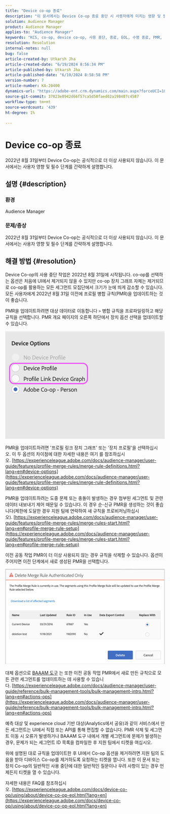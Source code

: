 ```yaml
---
title: "Device co-op 종료"
description: "이 문서에서는 Device Co-op 종료 중단 시 사용자에게 미치는 영향 및 필수 단계에 대해 간략히 설명합니다."
solution: Audience Manager
product: Audience Manager
applies-to: "Audience Manager"
keywords: "KCS, co-op, device co-op, 사용 중단, 종료, EOL, 수명 종료, PMR, 프로필 병합 규칙, 장치 결합, 장치 프로필"
resolution: Resolution
internal-notes: null
bug: false
article-created-by: Utkarsh Jha
article-created-date: "6/19/2024 8:56:34 PM"
article-published-by: Utkarsh Jha
article-published-date: "6/19/2024 8:58:58 PM"
version-number: 7
article-number: KA-20400
dynamics-url: "https://adobe-ent.crm.dynamics.com/main.aspx?forceUCI=1&pagetype=entityrecord&etn=knowledgearticle&id=61f96c68-7e2e-ef11-840a-00224809e160"
source-git-commit: 37823e8942d66f57ca5d50faed02a198407c4587
workflow-type: tm+mt
source-wordcount: '439'
ht-degree: 1%

---
```


# Device co-op 종료


2022년 8월 31일부터 Device Co-op는 공식적으로 더 이상 사용되지 않습니다. 이 문서에서는 사용자 영향 및 필수 단계를 간략하게 설명합니다.

## 설명 {#description}


### 환경

Audience Manager

### 문제/증상

2022년 8월 31일부터 Device Co-op는 공식적으로 더 이상 사용되지 않습니다. 이 문서에서는 사용자 영향 및 필수 단계를 간략하게 설명합니다.


## 해결 방법 {#resolution}


Device Co-op의 사용 중단 작업은 2022년 8월 31일에 시작됩니다. co-op를 선택하는 옵션은 처음에 UI에서 제거되지 않을 수 있지만 co-op 장치 그래프 자체는 제거되므로 co-op를 활용하는 모든 세그먼트 모집단에서 크기가 눈에 띄게 감소할 수 있습니다. 모든 사용자에게 2022년 8월 31일 이전에 프로필 병합 규칙(PMR)을 업데이트하는 것이 좋습니다.

PMR을 업데이트하려면 대상 데이터로 이동합니다 `>`  병합 규칙을 프로파일링하고 해당 규칙을 선택합니다. PMR 개요 페이지의 오른쪽 하단에서 장치 옵션 선택을 업데이트할 수 있습니다.

![](assets/29cf3d52-d61f-ed11-b83e-0022480868ff.png)

PMR을 업데이트하려면 &#39;프로필 링크 장치 그래프&#39; 또는 &#39;장치 프로필&#39;을 선택하십시오. 이 두 옵션의 차이점에 대한 자세한 내용은 여기 를 참조하십시오. [https://experienceleague.adobe.com/docs/audience-manager/user-guide/features/profile-merge-rules/merge-rule-definitions.html?lang=en#device-options](https://experienceleague.adobe.com/docs/audience-manager/user-guide/features/profile-merge-rules/merge-rule-definitions.html?lang=en#device-options)

PMR을 업데이트하려는 도중 문제 또는 충돌이 발생하는 경우 첨부된 세그먼트 및 관련 데이터 내보내기 제어 때문일 수 있습니다. 이 경우 순-신규 PMR을 생성하는 것이 좋습니다(제한에 도달한 경우 지원 팀에 연락하여 새 규칙을 프로비저닝하십시오). [https://experienceleague.adobe.com/docs/audience-manager/user-guide/features/profile-merge-rules/merge-rules-start.html?lang=en#profile-merge-rule-setup](https://experienceleague.adobe.com/docs/audience-manager/user-guide/features/profile-merge-rules/merge-rules-start.html?lang=en#profile-merge-rule-setup)

이전 공동 작업 PMR이 더 이상 사용되지 않는 경우 규칙을 삭제할 수 있습니다. 옵션이 주어지면 이전 단계에서 새로 생성된 PMR을 선택합니다.

![](assets/82d7968f-9950-ed11-bba2-0022480868ff.png)

대체 옵션으로 [BAAAM 도구](https://experienceleague.adobe.com/docs/audience-manager/user-guide/reference/bulk-management-tools/bulk-management-intro.html?lang=en) 는 또한 이전 공동 작업 PMR에서 새로 만든 규칙으로 모든 관련 세그먼트를 업데이트하는 데 사용할 수 있습니다. [https://experienceleague.adobe.com/docs/audience-manager/user-guide/reference/bulk-management-tools/bulk-management-intro.html?lang=en#actions-ops](https://experienceleague.adobe.com/docs/audience-manager/user-guide/reference/bulk-management-tools/bulk-management-intro.html?lang=en#actions-ops)

예측 대상 및 experience cloud 기반 대상(Analytics에서 공유)과 같이 서비스에서 만든 세그먼트는 UI에서 직접 또는 API를 통해 편집할 수 없습니다. PMR 삭제 및 세그먼트 이동 시 오류가 발생하거나 BAAAM 도구 내에서 개별 세그먼트에 문제가 발생하는 경우, 문제가 되는 세그먼트 ID 목록을 컴파일한 후 지원 팀에서 티켓을 여십시오. 

위에 설명된 대로 규칙을 업데이트한 후 UI에서 Co-op 옵션을 제거하려면 지원 팀의 도움을 받아 디바이스 Co-op를 제거하도록 요청하는 티켓을 엽니다. 또한 이 문서 또는 장치 Co-op의 일반적인 사용 중단에 대한 일반적인 질문이나 우려 사항이 있는 경우 언제든지 티켓을 열 수 있습니다.

자세한 내용은 FAQ를 참조하십시오. [https://experienceleague.adobe.com/docs/device-co-op/using/about/device-co-op-eol.html?lang=en](https://experienceleague.adobe.com/docs/device-co-op/using/about/device-co-op-eol.html?lang=en)
